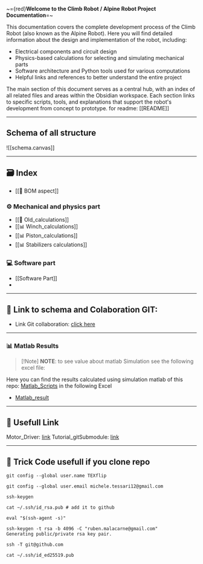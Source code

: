 ~={red}**Welcome to the Climb Robot / Alpine Robot Project Documentation**=~

This documentation covers the complete development process of the Climb Robot (also known as the Alpine Robot). Here you will find detailed information about the design and implementation of the robot, including:

- Electrical components and circuit design
- Physics-based calculations for selecting and simulating mechanical parts
- Software architecture and Python tools used for various computations
- Helpful links and references to better understand the entire project

The main section of this document serves as a central hub, with an index of all related files and areas within the Obsidian workspace. Each section links to specific scripts, tools, and explanations that support the robot's development from concept to prototype.
for readme: [[README]]

---
## Schema of all structure
![[schema.canvas]]

---
## 🗃️ Index 

- [[🧾 BOM aspect]]
### ⚙️ Mechanical and physics part
- [[🧮 Old_calculations]]
- [[📊 Winch_calculations]]
- [[📊 Piston_calculations]]
- [[📊 Stabilizers calculations]]
### 💻 Software part 
- [[Software Part]]
- 
---
## 🔗 Link to schema and Colaboration GIT:

- Link Git collaboration:  [click here](https://github.com/MalaHard-RoboTech)
---

### 📊 Matlab Results
  
>[!Note] **NOTE**: to see value about matlab Simulation see the following excel file: 
  
 Here you can find the results calculated using simulation matlab of this repo: [Matlab_Scripts](https://github.com/MalaHard-RoboTech/Matlab_Scirpts)
in the following Excel
 - [Matlab_result](Misure_Matlab.xlsx)
 
 

---
## 🔗 Usefull Link

Motor_Driver: [link](https://www.youtube.com/watch?v=9UxTPxgvOAA)
Tutorial_gitSubmodule: [link](https://youtu.be/wTGIDDg0tK8?si=bb5k6O9tb5w0m2Zo)

--- 
## 🧾 Trick Code usefull if you clone repo

```
git config --global user.name TEXflip

git config --global user.email michele.tessari12@gmail.com

ssh-keygen

cat ~/.ssh/id_rsa.pub # add it to github

eval "$(ssh-agent -s)"

ssh-keygen -t rsa -b 4096 -C "ruben.malacarne@gmail.com"
Generating public/private rsa key pair.

ssh -T git@github.com

cat ~/.ssh/id_ed25519.pub
```